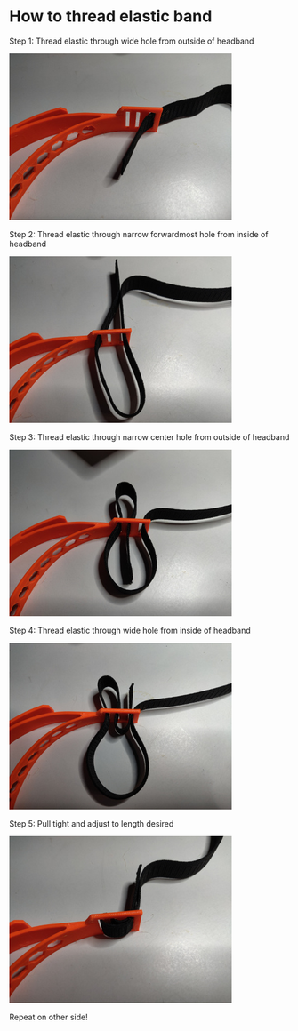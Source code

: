 # How to thread elastic band
Step 1: Thread elastic through wide hole from outside of headband

![Photo 1](LoopThread/LoopThread1.jpg)

Step 2: Thread elastic through narrow forwardmost hole from inside of headband

![Photo 2](LoopThread/LoopThread2.jpg)

Step 3: Thread elastic through narrow center hole from outside of headband

![Photo 3](LoopThread/LoopThread3.jpg)

Step 4: Thread elastic through wide hole from inside of headband

![Photo 4](LoopThread/LoopThread4.jpg)

Step 5: Pull tight and adjust to length desired

![Photo 5](LoopThread/LoopThread5.jpg)


Repeat on other side!
